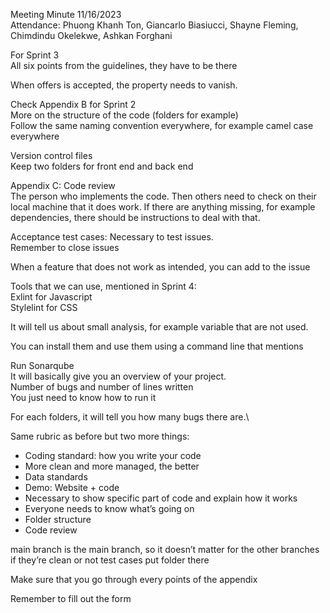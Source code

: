 Meeting Minute 11/16/2023\
Attendance: Phuong Khanh Ton, Giancarlo Biasiucci, Shayne Fleming, Chimdindu Okelekwe, Ashkan Forghani

For Sprint 3\
All six points from the guidelines, they have to be there

When offers is accepted, the property needs to vanish. 

Check Appendix B for Sprint 2\
More on the structure of the code (folders for example)\
Follow the same naming convention everywhere, for example camel case everywhere

Version control files\
Keep two folders for front end and back end

Appendix C: Code review\
The person who implements the code. Then others need to check on their local machine that it does work. If there are anything missing, for example dependencies, there should be instructions to deal with that. 

Acceptance test cases: Necessary to test issues.\
Remember to close issues

When a feature that does not work as intended, you can add to the issue

Tools that we can use, mentioned in Sprint 4:\
Exlint for Javascript\
Stylelint for CSS

It will tell us about small analysis, for example variable that are not used.

You can install them and use them using a command line that mentions 

Run Sonarqube\
It will basically give you an overview of your project.\
Number of bugs and number of lines written\
You just need to know how to run it

For each folders, it will tell you how many bugs there are.\

Same rubric as before but two more things:
- Coding standard: how you write your code
- More clean and more managed, the better
- Data standards
- Demo: Website + code
- Necessary to show specific part of code and explain how it works
- Everyone needs to know what’s going on
- Folder structure
- Code review

main branch is the main branch, so it doesn’t matter for the other branches if they’re clean or not
test cases put folder there 

Make sure that you go through every points of the appendix

Remember to fill out the form
